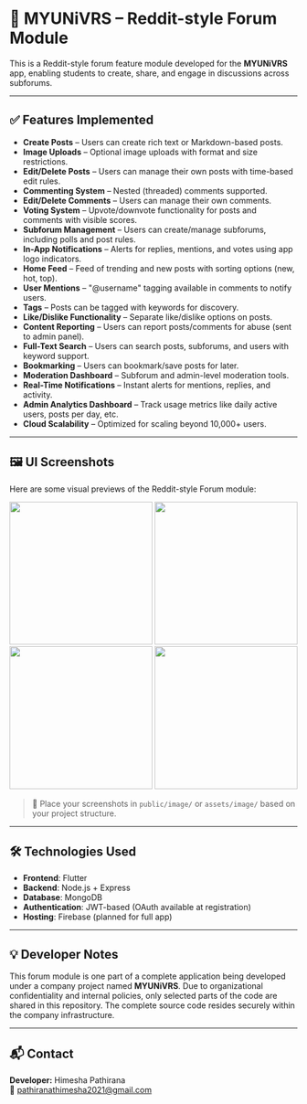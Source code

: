 # 🚀 MYUNiVRS – Reddit-style Forum Module

This is a Reddit-style forum feature module developed for the **MYUNiVRS** app, enabling students to create, share, and engage in discussions across subforums.

---

## ✅ Features Implemented

- **Create Posts** – Users can create rich text or Markdown-based posts.
- **Image Uploads** – Optional image uploads with format and size restrictions.
- **Edit/Delete Posts** – Users can manage their own posts with time-based edit rules.
- **Commenting System** – Nested (threaded) comments supported.
- **Edit/Delete Comments** – Users can manage their own comments.
- **Voting System** – Upvote/downvote functionality for posts and comments with visible scores.
- **Subforum Management** – Users can create/manage subforums, including polls and post rules.
- **In-App Notifications** – Alerts for replies, mentions, and votes using app logo indicators.
- **Home Feed** – Feed of trending and new posts with sorting options (new, hot, top).
- **User Mentions** – "@username" tagging available in comments to notify users.
- **Tags** – Posts can be tagged with keywords for discovery.
- **Like/Dislike Functionality** – Separate like/dislike options on posts.
- **Content Reporting** – Users can report posts/comments for abuse (sent to admin panel).
- **Full-Text Search** – Users can search posts, subforums, and users with keyword support.
- **Bookmarking** – Users can bookmark/save posts for later.
- **Moderation Dashboard** – Subforum and admin-level moderation tools.
- **Real-Time Notifications** – Instant alerts for mentions, replies, and activity.
- **Admin Analytics Dashboard** – Track usage metrics like daily active users, posts per day, etc.
- **Cloud Scalability** – Optimized for scaling beyond 10,000+ users.

---

## 🖼️ UI Screenshots

Here are some visual previews of the Reddit-style Forum module:

<div align="center">

<img src="image/img1.png" width="250"/>
<img src="image/img2.png" width="250"/>
<img src="image/img3.png" width="250"/>
<img src="image/img4.png" width="250"/>

</div>

> 📁 Place your screenshots in `public/image/` or `assets/image/` based on your project structure.

---

## 🛠️ Technologies Used

- **Frontend**: Flutter
- **Backend**: Node.js + Express
- **Database**: MongoDB
- **Authentication**: JWT-based (OAuth available at registration)
- **Hosting**: Firebase (planned for full app)

---

## 💡 Developer Notes

This forum module is one part of a complete application being developed under a company project named **MYUNiVRS**. Due to organizational confidentiality and internal policies, only selected parts of the code are shared in this repository. The complete source code resides securely within the company infrastructure.

---

## 📬 Contact

**Developer:** Himesha Pathirana  
📧 pathiranathimesha2021@gmail.com  
